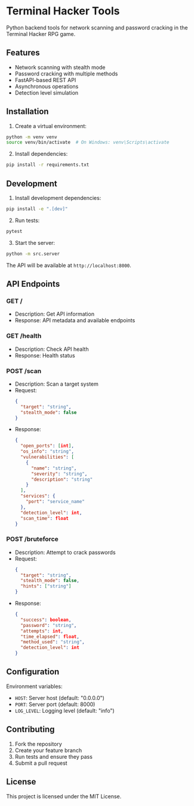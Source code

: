 # Terminal Hacker Tools

Python backend tools for network scanning and password cracking in the Terminal Hacker RPG game.

## Features

- Network scanning with stealth mode
- Password cracking with multiple methods
- FastAPI-based REST API
- Asynchronous operations
- Detection level simulation

## Installation

1. Create a virtual environment:
```bash
python -m venv venv
source venv/bin/activate  # On Windows: venv\Scripts\activate
```

2. Install dependencies:
```bash
pip install -r requirements.txt
```

## Development

1. Install development dependencies:
```bash
pip install -e ".[dev]"
```

2. Run tests:
```bash
pytest
```

3. Start the server:
```bash
python -m src.server
```

The API will be available at `http://localhost:8000`.

## API Endpoints

### GET /
- Description: Get API information
- Response: API metadata and available endpoints

### GET /health
- Description: Check API health
- Response: Health status

### POST /scan
- Description: Scan a target system
- Request:
  ```json
  {
    "target": "string",
    "stealth_mode": false
  }
  ```
- Response:
  ```json
  {
    "open_ports": [int],
    "os_info": "string",
    "vulnerabilities": [
      {
        "name": "string",
        "severity": "string",
        "description": "string"
      }
    ],
    "services": {
      "port": "service_name"
    },
    "detection_level": int,
    "scan_time": float
  }
  ```

### POST /bruteforce
- Description: Attempt to crack passwords
- Request:
  ```json
  {
    "target": "string",
    "stealth_mode": false,
    "hints": ["string"]
  }
  ```
- Response:
  ```json
  {
    "success": boolean,
    "password": "string",
    "attempts": int,
    "time_elapsed": float,
    "method_used": "string",
    "detection_level": int
  }
  ```

## Configuration

Environment variables:
- `HOST`: Server host (default: "0.0.0.0")
- `PORT`: Server port (default: 8000)
- `LOG_LEVEL`: Logging level (default: "info")

## Contributing

1. Fork the repository
2. Create your feature branch
3. Run tests and ensure they pass
4. Submit a pull request

## License

This project is licensed under the MIT License. 
